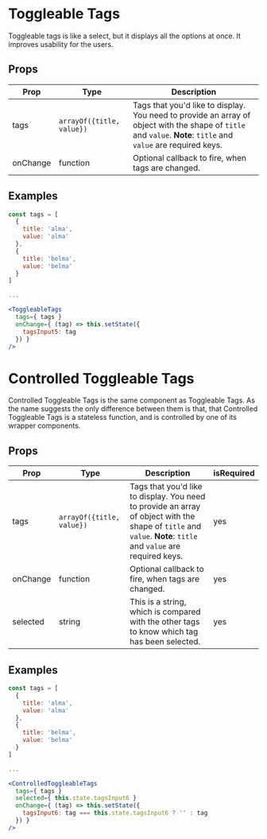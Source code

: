 # Toggleable Tags

Toggleable tags is like a select, but it displays all the options at once. It improves usability for the users.

## Props

| Prop | Type | Description |
| ---- | ---- | ----------- |
| tags | `arrayOf({title, value})` | Tags that you'd like to display. You need to provide an array of object with the shape of `title` and `value`. **Note**: `title` and `value` are required keys. |
| onChange | function | Optional callback to fire, when tags are changed. |

## Examples

```jsx
const tags = [
  {
    title: 'alma',
    value: 'alma'
  },
  {
    title: 'belma',
    value: 'belma'
  }
]

...

<ToggleableTags
  tags={ tags }
  onChange={ (tag) => this.setState({
    tagsInput5: tag
  }) }
/>
```

# Controlled Toggleable Tags

Controlled Toggleable Tags is the same component as Toggleable Tags. As the name suggests the only difference between them is that, that Controlled Toggleable Tags is a stateless function, and is controlled by one of its wrapper components.

## Props

| Prop | Type | Description | isRequired |
| ---- | ---- | ----------- | ---------- |
| tags | `arrayOf({title, value})` | Tags that you'd like to display. You need to provide an array of object with the shape of `title` and `value`. **Note**: `title` and `value` are required keys. | yes |
| onChange | function | Optional callback to fire, when tags are changed. | yes |
| selected | string | This is a string, which is compared with the other tags to know which tag has been selected. | yes |  

## Examples

```jsx
const tags = [
  {
    title: 'alma',
    value: 'alma'
  },
  {
    title: 'belma',
    value: 'belma'
  }
]

...

<ControlledToggleableTags
  tags={ tags }
  selected={ this.state.tagsInput6 }
  onChange={ (tag) => this.setState({
    tagsInput6: tag === this.state.tagsInput6 ? '' : tag
  }) }
/>
```
